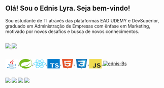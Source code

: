 ## Olá! Sou o Ednis Lyra. Seja bem-vindo! 

Sou estudante de TI através das plataformas EAD UDEMY e DevSuperior, graduado em Administração de Empresas com ênfase em Marketing, motivado por novos desafios e busca de novos conhecimentos.

##
<div>
  <a href="https://github.com/ednislyra">
  <img height="150em" src="https://github-readme-stats.vercel.app/api?username=ednislyra&show_icons=true&theme=tokyonight&include_all_commits=true&count_private=true"/>
  <img height="150em" src="https://github-readme-stats.vercel.app/api/top-langs/?username=ednislyra&layout=compact&langs_count=7&theme=tokyonight"/>
</div>
  
##
<div style="display: inline_block">
  <img align="center" alt="ednis-Java" height="30" width="40" src = "https://raw.githubusercontent.com/devicons/devicon/master/icons/java/java-original.svg">
  <img align="center" alt="ednis-Spring" height="30" width="40" src = "https://raw.githubusercontent.com/devicons/devicon/master/icons/spring/spring-original.svg">
  <img align="center" alt="ednis-React" height="30" width="40" src = "https://raw.githubusercontent.com/devicons/devicon/master/icons/react/react-original.svg">
  <img align="center" alt="ednis-Typescript" height="30" width="40" src = "https://raw.githubusercontent.com/devicons/devicon/master/icons/typescript/typescript-original.svg">
  <img align="center" alt="ednis-Html5" height="30" width="40" src = "https://raw.githubusercontent.com/devicons/devicon/master/icons/html5/html5-original.svg">
  <img align="center" alt="ednis-Css3" height="30" width="40" src = "https://raw.githubusercontent.com/devicons/devicon/master/icons/css3/css3-original.svg">
  <img align="center" alt="ednis-Javacript" height="30" width="40" src = "https://raw.githubusercontent.com/devicons/devicon/master/icons/javascript/javascript-original.svg">
  <img align="center" alt="ednis-Bs" height="30" width="80" src="https://img.shields.io/badge/Bootstrap-563D7C?style=for-the-badge&logo=bootstrap&logoColor=white">
</div>
  
##
<div>
  <a href="https://www.linkedin.com/in/ednislyra" target="_blank"><img src="https://img.shields.io/badge/-LinkedIn-%230077B5?style=for-the-badge&logo=linkedin&logoColor=white" target="_blank"></a>
  <a href="https://api.whatsapp.com/send?phone=+351914084040" target="_blank" target="_blank"><img src="https://img.shields.io/badge/WhatsApp-25D366?style=for-the-badge&logo=whatsapp&logoColor=white"></a>
  <a href="https://instagram.com/ednislyra" target="_blank"><img src="https://img.shields.io/badge/-Instagram-%23E4405F?style=for-the-badge&logo=instagram&logoColor=white" target="_blank"></a>
  <a href = "mailto:ednislyra@gmail.com"><img src="https://img.shields.io/badge/-Gmail-%23333?style=for-the-badge&logo=gmail&logoColor=white" target="_blank"></a>
</div>
